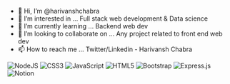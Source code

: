 - 👋 Hi, I’m @harivanshchabra
- 👀 I’m interested in ... Full stack web development & Data science
- 🌱 I’m currently learning ... Backend web dev
- 💞️ I’m looking to collaborate on ... Any project related to front end web dev
- 📫 How to reach me ... Twitter/Linkedin - Harivansh Chabra 

<!---
harivanshchabra/harivanshchabra is a ✨ special ✨ repository because its `README.md` (this file) appears on your GitHub profile.
You can click the Preview link to take a look at your changes.
--->
![NodeJS](https://img.shields.io/badge/node.js-6DA55F?style=for-the-badge&logo=node.js&logoColor=white) ![CSS3](https://img.shields.io/badge/css3-%231572B6.svg?style=for-the-badge&logo=css3&logoColor=white) ![JavaScript](https://img.shields.io/badge/javascript-%23323330.svg?style=for-the-badge&logo=javascript&logoColor=%23F7DF1E) ![HTML5](https://img.shields.io/badge/html5-%23E34F26.svg?style=for-the-badge&logo=html5&logoColor=white)  ![Bootstrap](https://img.shields.io/badge/bootstrap-%23563D7C.svg?style=for-the-badge&logo=bootstrap&logoColor=white) ![Express.js](https://img.shields.io/badge/express.js-%23404d59.svg?style=for-the-badge&logo=express&logoColor=%2361DAFB)  ![Notion](https://img.shields.io/badge/Notion-%23000000.svg?style=for-the-badge&logo=notion&logoColor=white)
